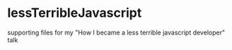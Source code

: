 # lessTerribleJavascript
supporting files for my "How I became a less terrible javascript developer" talk
